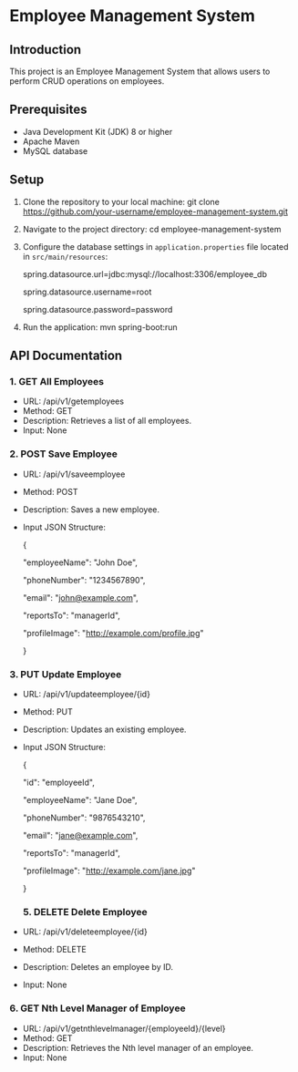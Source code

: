# Employee Management System

## Introduction
This project is an Employee Management System that allows users to perform CRUD operations on employees.

## Prerequisites
- Java Development Kit (JDK) 8 or higher
- Apache Maven
- MySQL database

## Setup
1. Clone the repository to your local machine:
   git clone https://github.com/your-username/employee-management-system.git
2. Navigate to the project directory:
   cd employee-management-system
3. Configure the database settings in `application.properties` file located in `src/main/resources`:

   spring.datasource.url=jdbc:mysql://localhost:3306/employee_db

   spring.datasource.username=root

   spring.datasource.password=password
5. Run the application:
   mvn spring-boot:run

## API Documentation

### 1. GET All Employees
- URL: /api/v1/getemployees
- Method: GET
- Description: Retrieves a list of all employees.
- Input: None

### 2. POST Save Employee
- URL: /api/v1/saveemployee
- Method: POST
- Description: Saves a new employee.
- Input JSON Structure:

  {

  "employeeName": "John Doe",

  "phoneNumber": "1234567890",

  "email": "john@example.com",

  "reportsTo": "managerId",

  "profileImage": "http://example.com/profile.jpg"

  }

### 3. PUT Update Employee
- URL: /api/v1/updateemployee/{id}
- Method: PUT
- Description: Updates an existing employee.
- Input JSON Structure:

  {
  
  "id": "employeeId",

  "employeeName": "Jane Doe",

  "phoneNumber": "9876543210",

  "email": "jane@example.com",

  "reportsTo": "managerId",

  "profileImage": "http://example.com/jane.jpg"

  }

  ### 5. DELETE Delete Employee
- URL: /api/v1/deleteemployee/{id}
- Method: DELETE
- Description: Deletes an employee by ID.
- Input: None

### 6. GET Nth Level Manager of Employee
- URL: /api/v1/getnthlevelmanager/{employeeId}/{level}
- Method: GET
- Description: Retrieves the Nth level manager of an employee.
- Input: None
